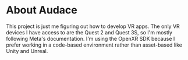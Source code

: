 # About Audace
This project is just me figuring out how to develop VR apps.  The only VR devices I have access to are the Quest 2 and Quest 3S, so I'm mostly following Meta's documentation.  I'm using the OpenXR SDK because I prefer working in a code-based environment rather than asset-based like Unity and Unreal.
